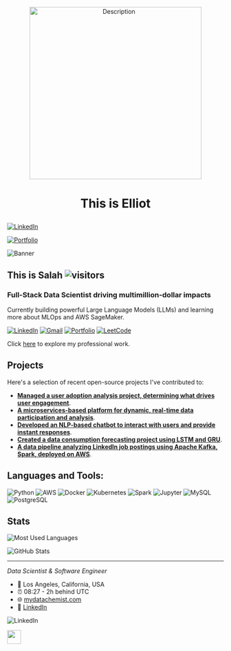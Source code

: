 <p align="center">
<img src="https://user-images.githubusercontent.com/74038190/221352987-68da234d-4d62-4e9d-9d7f-098dc657c2dc.gif" alt="Description" width="400">
</p>



# <p align="center">This is Elliot</p>

[![LinkedIn](https://img.shields.io/badge/linkedin-%230077B5.svg?style=for-the-badge&logo=linkedin&logoColor=white)](https://elliotastern.com/) 

[![Portfolio](https://img.shields.io/badge/Portfolio-%23000000.svg?style=for-the-badge&logo=firefox&logoColor=#FF7139)](https://elliotastern.com/)


![Banner](https://path/to/your/banner/image.jpg) <!-- Replace with your actual banner image path -->

## This is Salah ![visitors](https://visitor-badge.glitch.me/badge?page_id=SalahEddineAD)

### Full-Stack Data Scientist driving multimillion-dollar impacts

Currently building powerful Large Language Models (LLMs) and learning more about MLOps and AWS SageMaker.

[![LinkedIn](https://img.shields.io/badge/LinkedIn-0077B5?style=flat&logo=linkedin&logoColor=white)](https://linkedin.com/in/salah-eddine-ait-daoud) [![Gmail](https://img.shields.io/badge/Gmail-D14836?style=flat&logo=gmail&logoColor=white)](mailto:salaheddineaitdaoud@gmail.com) [![Portfolio](https://img.shields.io/badge/Portfolio-000000?style=flat&logo=dev.to&logoColor=white)](https://mydatachemist.com/) [![LeetCode](https://img.shields.io/badge/LeetCode-FFA116?style=flat&logo=leetcode&logoColor=white)](https://leetcode.com/SalahEddineAD)

Click [here](https://path/to/your/portfolio) to explore my professional work. <!-- Replace with your actual portfolio link -->

## Projects

Here's a selection of recent open-source projects I've contributed to:
- **[Managed a user adoption analysis project, determining what drives user engagement](https://github.com/your-repo-link)**.
- **[A microservices-based platform for dynamic, real-time data participation and analysis](https://github.com/your-repo-link)**.
- **[Developed an NLP-based chatbot to interact with users and provide instant responses](https://github.com/your-repo-link)**.
- **[Created a data consumption forecasting project using LSTM and GRU](https://github.com/your-repo-link)**.
- **[A data pipeline analyzing LinkedIn job postings using Apache Kafka, Spark, deployed on AWS](https://github.com/your-repo-link)**.

## Languages and Tools:

![Python](https://img.shields.io/badge/Python-3670A0?style=for-the-badge&logo=python&logoColor=ffdd54)
![AWS](https://img.shields.io/badge/AWS-232F3E?style=for-the-badge&logo=amazon-aws&logoColor=white)
![Docker](https://img.shields.io/badge/Docker-2496ED?style=for-the-badge&logo=docker&logoColor=white)
![Kubernetes](https://img.shields.io/badge/Kubernetes-326CE5?style=for-the-badge&logo=kubernetes&logoColor=white)
![Spark](https://img.shields.io/badge/Apache%20Spark-E25A1C?style=for-the-badge&logo=apachespark&logoColor=white)
![Jupyter](https://img.shields.io/badge/Jupyter-F37626?style=for-the-badge&logo=jupyter&logoColor=white)
![MySQL](https://img.shields.io/badge/MySQL-4479A1?style=for-the-badge&logo=mysql&logoColor=white)
![PostgreSQL](https://img.shields.io/badge/PostgreSQL-336791?style=for-the-badge&logo=postgresql&logoColor=white)

<!-- Add more tools and technologies as needed -->

## Stats

![Most Used Languages](https://github-readme-stats.vercel.app/api/top-langs/?username=SalahEddineAD&layout=compact)

![GitHub Stats](https://github-readme-stats.vercel.app/api?username=SalahEddineAD&show_icons=true)

<!-- Optional: Add any additional stats or information you'd like to highlight -->

---

*Data Scientist & Software Engineer*

- 📍 Los Angeles, California, USA
- ⏰ 08:27 - 2h behind UTC
- 🌐 [mydatachemist.com](https://mydatachemist.com/)
- 💼 [LinkedIn](https://linkedin.com/in/salah-eddine-ait-daoud)















<!--
**elliotastern/elliotastern** is a ✨ _special_ ✨ repository because its `README.md` (this file) appears on your GitHub profile.

Here are some ideas to get you started:

- 🔭 I’m currently working on ...
- 🌱 I’m currently learning ...
- 👯 I’m looking to collaborate on ...
- 🤔 I’m looking for help with ...
- 💬 Ask me about ...
- 📫 How to reach me: ...
- 😄 Pronouns: ...
- ⚡ Fun fact: ...
-->

![LinkedIn](https://img.shields.io/badge/linkedin-%230077B5.svg?style=for-the-badge&logo=linkedin&logoColor=white)

<img src="https://cdn.jsdelivr.net/gh/devicons/devicon@latest/icons/amazonwebservices/amazonwebservices-original-wordmark.svg" width="32" height="32" />

